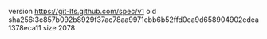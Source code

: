 version https://git-lfs.github.com/spec/v1
oid sha256:3c857b092b8929f37ac78aa9971ebb6b52ffd0ea9d658904902edea1378eca11
size 2078
